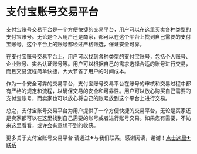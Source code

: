 # 支付宝账号交易平台

支付宝账号交易平台是一个方便快捷的交易平台，用户可以在这里买卖各种类型的支付宝账号。无论是个人用户还是商家，都可以在这个平台上找到自己需要的支付宝账号。这个平台上的账号都经过严格筛选，保证安全可靠。

在支付宝账号交易平台上，用户可以找到各种类型的支付宝账号，包括个人账号、企业账号、实名认证账号等。用户可以根据自己的需求选择合适的账号进行交易，而且交易流程简单快捷，大大节省了用户的时间成本。

作为一个安全可靠的交易平台，支付宝账号交易平台在账号的审核和交易过程中都有严格的规定和流程，以确保交易的安全和可靠性。用户可以放心购买自己需要的支付宝账号，而卖家也可以放心将自己的账号放到这个平台上进行交易。

总之，支付宝账号交易平台为用户提供了一个方便快捷的交易平台，无论是买家还是卖家都可以在这里找到自己需要的账号或者进行账号交易。如果您有需要，不妨来这里看看，或许会有意想不到的收获。

更多关于支付宝账号交易平台 请通过✈与我们联系，感谢阅读，谢谢！[点击这里✈联系](https://t.me/LM999bot)